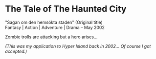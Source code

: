 # The Tale of The Haunted City
"Sagan om den hemsökta staden" (Original title)  
Fantasy | Action | Adventure | Drama – May 2002

Zombie trolls are attacking but a hero arises… 
  
  

_(This was my application to Hyper Island back in 2002… Of course I got accepted.)_
